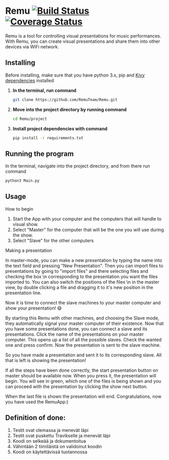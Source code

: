 # Remu [![Build Status](https://travis-ci.org/RemuTeam/Remu.svg?branch=master)](https://travis-ci.org/RemuTeam/Remu) [![Coverage Status](https://coveralls.io/repos/github/RemuTeam/Remu/badge.svg?branch=master)](https://coveralls.io/github/RemuTeam/Remu?branch=master)
Remu is a tool for controlling visual presentations for music performances. With Remu, you can create visual presentations and share them into other devices via WiFi network. 


## Installing

Before installing, make sure that you have python 3.x, pip and [Kivy dependencies](https://kivy.org) installed

1. **In the terminal, run command**

    ```bash
    git clone https://github.com/RemuTeam/Remu.git
    ```

2. **Move into the project directory by running command**
    ```bash
    cd Remu/project
    ```

3. **Install project dependencies with command**
    ```bash
    pip install -r requirements.txt
    ```
## Running the program
In the terminal, navigate into the project directory, and from there run command
   ```bash
   python3 Main.py
   ``` 
   
## Usage
How to begin

1. Start the App with your computer and the computers that will handle to visual show.
2. Select "Master" for the computer that will be the one you will use during the show.
3. Select "Slave" for the other computers

Making a presentation

In master-mode, you can make a new presentation by typing the name into the text field and pressing "New Presentation".
Then you can import files to presentations by going to "import files" and there selecting files and checking the box \n
corresponding to the presentation you want the files imported to. You can also switch the positions of the files \n
in the master view, by double clicking a file and dragging it to it's new position in the presentation line.

Now it is time to connect the slave machines to your master computer and show your presentation! :smile:

By starting this Remu with other machines, and choosing the Slave mode, they automatically signal your master computer
of their existence. Now that you have some presentations done, you can connect a slave and its presentations.
Click the name of the presentations on your master computer. This opens up a list of all the possible slaves. Check
the wanted one and press confirm. Now the presentation is sent to the slave machine.

So you have made a presentation and sent it to its corresponding slave. All that is left is showing the presentation!

If all the steps have been done correctly, the start presentation button on master should be available now. When you
press it, the presentation will begin. You will see in green, which one of the files is being shown and you can proceed
with the presentation by clicking the show next button.

When the last file is shown the presentation will end. Congratulations, now you have used the RemuApp:)

## Definition of done:

1. Testit ovat olemassa ja menevät läpi
2. Testit ovat puskettu Travikselle ja menevät läpi
3. Koodi on selkeää ja dokumentoitua
4. Vähintään 2 tiimiläistä on validoinut koodin
5. Koodi on käytettävissä tuotannossa
